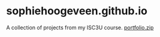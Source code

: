 # sophiehoogeveen.github.io
A collection of projects from my ISC3U course.
[portfolio.zip](https://github.com/sophiehoogeveen/sophiehoogeveen.github.io/files/8847083/portfolio.zip)
